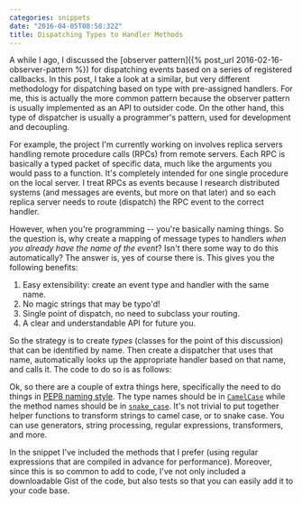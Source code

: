 ```yaml
---
categories: snippets
date: "2016-04-05T08:58:32Z"
title: Dispatching Types to Handler Methods
---
```


A while I ago, I discussed the [observer pattern]({% post_url 2016-02-16-observer-pattern %}) for dispatching events based on a series of registered callbacks. In this post, I take a look at a similar, but very different methodology for dispatching based on type with pre-assigned handlers. For me, this is actually the more common pattern because the observer pattern is usually implemented as an API to outsider code. On the other hand, this type of dispatcher is usually a programmer's pattern, used for development and decoupling.

For example, the project I'm currently working on involves replica servers handling remote procedure calls (RPCs) from remote servers. Each RPC is basically a typed packet of specific data, much like the arguments you would pass to a function. It's completely intended for one single procedure on the local server. I treat RPCs as events because I research distributed systems (and messages are events, but more on that later) and so each replica server needs to route (dispatch) the RPC event to the correct handler.

However, when you're programming -- you're basically naming things. So the question is, why create a mapping of message types to handlers _when you already have the name of the event_? Isn't there some way to do this automatically? The answer is, yes of course there is. This gives you the following benefits:

1. Easy extensibility: create an event type and handler with the same name.
2. No magic strings that may be typo'd!
3. Single point of dispatch, no need to subclass your routing.
4. A clear and understandable API for future you.

So the strategy is to create _types_ (classes for the point of this discussion) that can be identified by name. Then create a dispatcher that uses that name, automatically looks up the appropriate handler based on that name, and calls it. The code to do so is as follows:

<script src="https://gist.github.com/bbengfort/6e2de9abe41ac02ee827a94c1ff3e6a9.js"></script>

Ok, so there are a couple of extra things here, specifically the need to do things in [PEP8 naming style](https://www.python.org/dev/peps/pep-0008/#descriptive-naming-styles). The type names should be in [`CamelCase`](https://en.wikipedia.org/wiki/CamelCase) while the method names should be in [`snake_case`](https://en.wikipedia.org/wiki/Snake_case). It's not trivial to put together helper functions to transform strings to camel case, or to snake case. You can use generators, string processing, regular expressions, transformers, and more.

In the snippet I've included the methods that I prefer (using regular expressions that are compiled in advance for performance). Moreover, since this is so common to add to code, I've not only included a downloadable Gist of the code, but also tests so that you can easily add it to your code base. 
